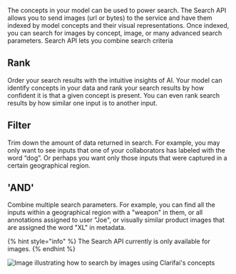 The concepts in your model can be used to power search.
The Search API allows you to send images (url or bytes) to the service and have them indexed by model concepts and their visual representations. Once indexed, you can search for images by concept, image, or many advanced search parameters.
Search API lets you combine search criteria 
## Rank 
Order your search results with the intuitive insights of AI. Your model can identify concepts in your data and rank your search results by how confident it is that a given concept is present. You can even rank search results by how similar one input is to another input.
## Filter 
Trim down the amount of data returned in search. For example, you may only want to see inputs that one of your collaborators has labeled with the word “dog”. Or perhaps you want only those inputs that were captured in a certain geographical region.
## 'AND' 
Combine multiple search parameters. For example, you can find all the inputs within a geographical region with a "weapon" in them, or all annotations assigned to user "Joe", or visually similar product images that are assigned the word "XL" in metadata.

{% hint style="info" %}
The Search API currently is only available for images.
{% endhint %}

![Image illustrating how to search by images using Clarifai&apos;s concepts](/images/illustration-search.png)
